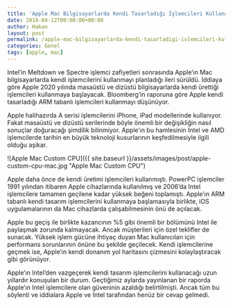 ```yaml
---
title: 'Apple Mac Bilgisayarlarda Kendi Tasarladığı İşlemcileri Kullanacak'
date: 2018-04-12T00:00:00+00:00
author: Hakan
layout: post
permalink: /apple-mac-bilgisayarlarda-kendi-tasarladigi-islemcileri-kullanacak/
categories: Genel
tags: [apple, mac]
---
```


Intel’in Meltdown ve Spectre işlemci zafiyetleri sonrasında Apple’ın Mac bilgisayarlarda kendi işlemcilerini kullanmayı planladığı ileri sürüldü. İddiaya göre Apple 2020 yılında masaüstü ve dizüstü bilgisayarlarda kendi ürettiği işlemcileri kullanmaya başlayacak. Bloomberg’in raporuna göre Apple kendi tasarladığı ARM tabanlı işlemcileri kullanmayı düşünüyor.

Apple halihazırda A serisi işlemcilerini iPhone, iPad modellerinde kullanıyor. Fakat masaüstü ve dizüstü serilerinde böyle önemli bir değişikliğin nasıl sonuçlar doğuracağı şimdilik bilinmiyor. Apple’ın bu hamlesinin Intel ve AMD işlemcilerde tarihin en büyük teknoloji kusurlarının keşfedilmesiyle ilgili olduğu aşikar.

![Apple Mac Custom CPU]({{ site.baseurl }}/assets/images/post/apple-custom-cpu-mac.jpg "Apple Mac Custom CPU")


Apple daha önce de kendi üretimi işlemcileri kullanmıştı. PowerPC işlemciler 1991 yılından itibaren Apple cihazlarında kullanılmış ve 2006’da Intel işlemcilere tamamen geçilene kadar yüksek beğeni toplamıştı. Apple’ın ARM tabanlı kendi tasarım işlemcilerini kullanmaya başlamasıyla birlikte, iOS uygulamalarının da Mac cihazlarda çalışabilmesinin önü de açılacak.

Apple bu geçiş ile birlikte kazancının %5 gibi önemli bir bölümünü Intel ile paylaşmak zorunda kalmayacak. Ancak müşterileri için özel teklifler de sunacak. Yüksek işlem gücüne ihtiyaç duyan Mac kullanıcıları için performans sorunlarının önüne bu şekilde geçilecek. Kendi işlemcilerine geçmek ise, Apple’ın kendi donanım yol haritasını çizmesini kolaylaştıracak gibi görünüyor.

Apple’ın Intel’den vazgeçerek kendi tasarım işlemcilerini kullanacağı uzun yıllardır konuşulan bir durum. Geçtiğimiz aylarda yayınlanan bir raporda Apple’ın Intel işlemcilere olan güveninin azaldığı belirtilmişti. Ancak tüm bu söylenti ve iddialara Apple ve Intel tarafından henüz bir cevap gelmedi.